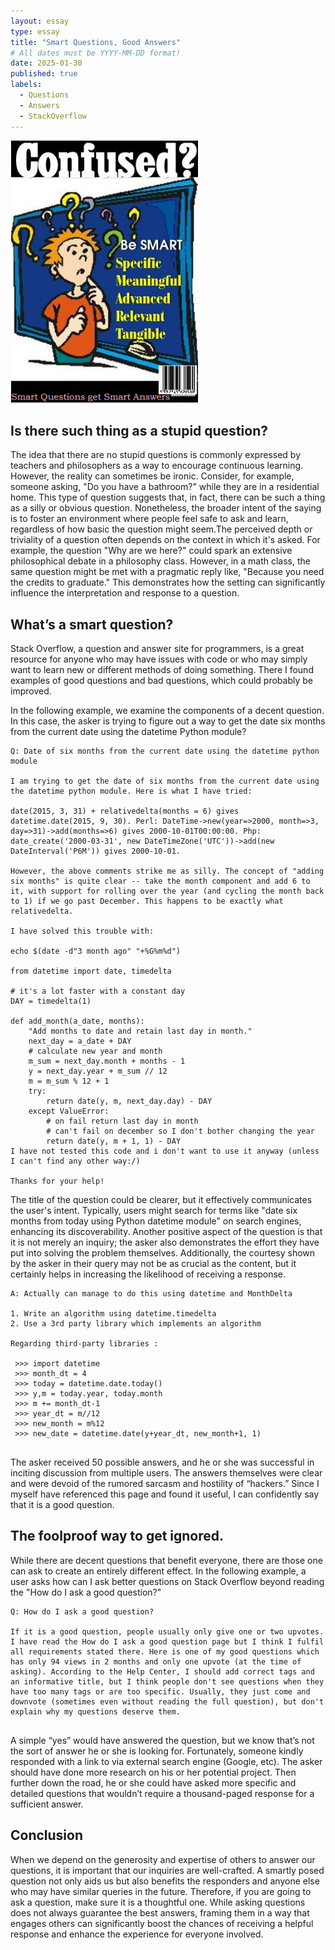 ```yaml
---
layout: essay
type: essay
title: "Smart Questions, Good Answers"
# All dates must be YYYY-MM-DD format!
date: 2025-01-30
published: true
labels:
  - Questions
  - Answers
  - StackOverflow
---
```


<img width="300px" class="rounded float-start pe-4" src="../img/smart-questions/Smart Questions.png">

## Is there such thing as a stupid question?

The idea that there are no stupid questions is commonly expressed by teachers and philosophers as a way to encourage continuous learning. However, the reality can sometimes be ironic. Consider, for example, someone asking, "Do you have a bathroom?" while they are in a residential home. This type of question suggests that, in fact, there can be such a thing as a silly or obvious question. Nonetheless, the broader intent of the saying is to foster an environment where people feel safe to ask and learn, regardless of how basic the question might seem.The perceived depth or triviality of a question often depends on the context in which it's asked. For example, the question "Why are we here?" could spark an extensive philosophical debate in a philosophy class. However, in a math class, the same question might be met with a pragmatic reply like, "Because you need the credits to graduate." This demonstrates how the setting can significantly influence the interpretation and response to a question.

## What’s a smart question?

Stack Overflow, a question and answer site for programmers, is a great resource for anyone who may have issues with code or who may simply want to learn new or different methods of doing something. There I found examples of good questions and bad questions, which could probably be improved.

In the following example, we examine the components of a decent question. In this case, the asker is trying to figure out a way to get the date six months from the current date using the datetime Python module?

```
Q: Date of six months from the current date using the datetime python module

I am trying to get the date of six months from the current date using the datetime python module. Here is what I have tried:

date(2015, 3, 31) + relativedelta(months = 6) gives datetime.date(2015, 9, 30). Perl: DateTime->new(year=>2000, month=>3, day=>31)->add(months=>6) gives 2000-10-01T00:00:00. Php: date_create('2000-03-31', new DateTimeZone('UTC'))->add(new DateInterval('P6M')) gives 2000-10-01.

However, the above comments strike me as silly. The concept of "adding six months" is quite clear -- take the month component and add 6 to it, with support for rolling over the year (and cycling the month back to 1) if we go past December. This happens to be exactly what relativedelta.

I have solved this trouble with:

echo $(date -d"3 month ago" "+%G%m%d")

from datetime import date, timedelta

# it's a lot faster with a constant day
DAY = timedelta(1)

def add_month(a_date, months):
    "Add months to date and retain last day in month."
    next_day = a_date + DAY
    # calculate new year and month
    m_sum = next_day.month + months - 1
    y = next_day.year + m_sum // 12
    m = m_sum % 12 + 1
    try:
        return date(y, m, next_day.day) - DAY
    except ValueError:
        # on fail return last day in month
        # can't fail on december so I don't bother changing the year
        return date(y, m + 1, 1) - DAY
I have not tested this code and i don't want to use it anyway (unless I can't find any other way:/)

Thanks for your help!
```

The title of the question could be clearer, but it effectively communicates the user's intent. Typically, users might search for terms like "date six months from today using Python datetime module" on search engines, enhancing its discoverability. Another positive aspect of the question is that it is not merely an inquiry; the asker also demonstrates the effort they have put into solving the problem themselves. Additionally, the courtesy shown by the asker in their query may not be as crucial as the content, but it certainly helps in increasing the likelihood of receiving a response.

```
A: Actually can manage to do this using datetime and MonthDelta

1. Write an algorithm using datetime.timedelta
2. Use a 3rd party library which implements an algorithm

Regarding third-party libraries :

 >>> import datetime
 >>> month_dt = 4
 >>> today = datetime.date.today()
 >>> y,m = today.year, today.month
 >>> m += month_dt-1
 >>> year_dt = m//12
 >>> new_month = m%12
 >>> new_date = datetime.date(y+year_dt, new_month+1, 1)
 
```
 
The asker received 50 possible answers, and he or she was successful in inciting discussion from multiple users. The answers themselves were clear and were devoid of the rumored sarcasm and hostility of “hackers.” Since I myself have referenced this page and found it useful, I can confidently say that it is a good question.

## The foolproof way to get ignored.

While there are decent questions that benefit everyone, there are those one can ask to create an entirely different effect. In the following example, a user asks how can I ask better questions on Stack Overflow beyond reading the "How do I ask a good question?"

```
Q: How do I ask a good question?

If it is a good question, people usually only give one or two upvotes. I have read the How do I ask a good question page but I think I fulfil all requirements stated there. Here is one of my good questions which has only 94 views in 2 months and only one upvote (at the time of asking). According to the Help Center, I should add correct tags and an informative title, but I think people don't see questions when they have too many tags or are too specific. Usually, they just come and downvote (sometimes even without reading the full question), but don't explain why my questions deserve them.


```

A simple “yes” would have answered the question, but we know that’s not the sort of answer he or she is looking for. Fortunately, someone kindly responded with a link to via external search engine (Google, etc). The asker should have done more research on his or her potential project. Then further down the road, he or she could have asked more specific and detailed questions that wouldn’t require a thousand-paged response for a sufficient answer.

## Conclusion

When we depend on the generosity and expertise of others to answer our questions, it is important that our inquiries are well-crafted. A smartly posed question not only aids us but also benefits the responders and anyone else who may have similar queries in the future. Therefore, if you are going to ask a question, make sure it is a thoughtful one. While asking questions does not always guarantee the best answers, framing them in a way that engages others can significantly boost the chances of receiving a helpful response and enhance the experience for everyone involved.
